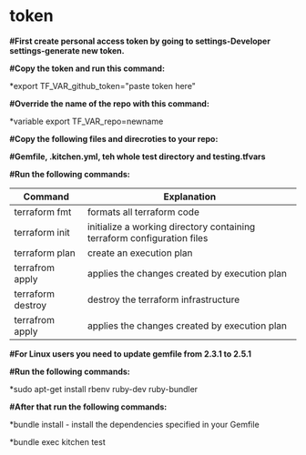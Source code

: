 # token

**#First create personal access token by going to settings-Developer settings-generate new token.**

**#Copy the token and run this command:**

*export TF_VAR_github_token="paste token here"

**#Override the name of the repo with this command:**

*variable export TF_VAR_repo=newname

**#Copy the following files and direcroties to your repo:**

**#Gemfile, .kitchen.yml, teh whole test directory and testing.tfvars**

**#Run the following commands:**

Command | Explanation 
-------------- | -------------------------
terraform fmt | formats all terraform code
terraform init | initialize a working directory containing terraform configuration files
terraform plan | create an execution plan
terrafrom apply | applies the changes created by execution plan 
terraform destroy | destroy the terraform infrastructure
terrafrom apply | applies the changes created by execution plan 

**#For Linux users you need to update gemfile from 2.3.1 to 2.5.1**

**#Run the following commands:**

*sudo apt-get install rbenv ruby-dev ruby-bundler

**#After that run the following commands:**

*bundle install - install the dependencies specified in your Gemfile

*bundle exec kitchen test
